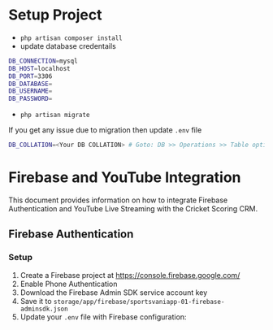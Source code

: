 # Setup Project

- `php artisan composer install`
- update database credentails
```bash
DB_CONNECTION=mysql
DB_HOST=localhost
DB_PORT=3306
DB_DATABASE=
DB_USERNAME=
DB_PASSWORD=
```
- `php artisan migrate`

If you get any issue due to migration then update `.env` file

```bash
DB_COLLATION=<Your DB COLLATION> # Goto: DB >> Operations >> Table options >> Collation: Default
```

# Firebase and YouTube Integration

This document provides information on how to integrate Firebase Authentication and YouTube Live Streaming with the Cricket Scoring CRM.

## Firebase Authentication

### Setup

1. Create a Firebase project at https://console.firebase.google.com/
2. Enable Phone Authentication
3. Download the Firebase Admin SDK service account key
4. Save it to `storage/app/firebase/sportsvaniapp-01-firebase-adminsdk.json`
5. Update your `.env` file with Firebase configuration:
